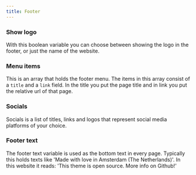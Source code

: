 ```yaml
---
title: Footer
---
```


### Show logo

With this boolean variable you can choose between showing the logo in the footer, or just the name of the website.

### Menu items

This is an array that holds the footer menu. The items in this array consist of a `title` and a `link` field. In the title you put the page title and in link you put the relative url of that page.

### Socials

Socials is a list of titles, links and logos that represent social media platforms of your choice.

### Footer text

The footer text variable is used as the bottom text in every page. Typically this holds texts like 'Made with love in Amsterdam (The Netherlands)'. In this website it reads: 'This theme is open source. More info on Github!'